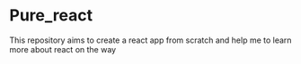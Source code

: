 # Pure_react
This repository aims to create a react app from scratch and help me to learn more about react on the way
